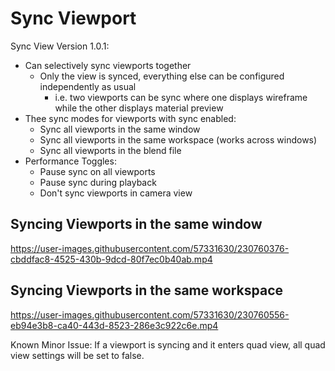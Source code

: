 # Sync Viewport
Sync View Version 1.0.1:
* Can selectively sync viewports together
    * Only the view is synced, everything else can be configured independently as usual
        * i.e. two viewports can be sync where one displays wireframe while the other displays material preview
* Thee sync modes for viewports with sync enabled:
    * Sync all viewports in the same window
    * Sync all viewports in the same workspace (works across windows)
    * Sync all viewports in the blend file
* Performance Toggles:
    * Pause sync on all viewports
    * Pause sync during playback
    * Don't sync viewports in camera view


## Syncing Viewports in the same window

https://user-images.githubusercontent.com/57331630/230760376-cbddfac8-4525-430b-9dcd-80f7ec0b40ab.mp4


## Syncing Viewports in the same workspace

https://user-images.githubusercontent.com/57331630/230760556-eb94e3b8-ca40-443d-8523-286e3c922c6e.mp4




Known Minor Issue:
If a viewport is syncing and it enters quad view, all quad view settings will be set to false. 
